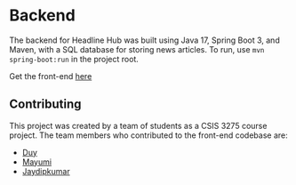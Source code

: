 # Backend
The backend for Headline Hub was built using Java 17, Spring Boot 3, and Maven, with a SQL database for storing news articles. To run, use `mvn spring-boot:run` in the project root.

Get the front-end [here](https://github.com/Dz25/HeadlineHub-FE)

## Contributing
This project was created by a team of students as a CSIS 3275 course project. The team members who contributed to the front-end codebase are:
- [Duy](https://github.com/Dz25)
- [Mayumi](https://github.com/chiyome)
- [Jaydipkumar](https://github.com/jaydipkmulani)
